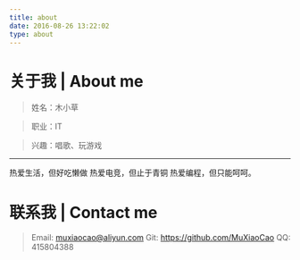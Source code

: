 ```yaml
---
title: about
date: 2016-08-26 13:22:02
type: about
---
```


# 关于我 | About me

> 姓名：木小草

> 职业：IT

> 兴趣：唱歌、玩游戏

---
热爱生活，但好吃懒做
热爱电竞，但止于青铜
热爱编程，但只能呵呵。

# 联系我 | Contact me

> Email: muxiaocao@aliyun.com
> Git: https://github.com/MuXiaoCao
> QQ: 415804388
